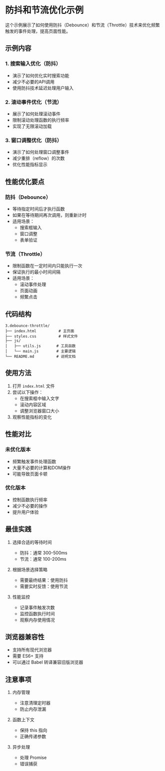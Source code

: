 # 防抖和节流优化示例

这个示例展示了如何使用防抖（Debounce）和节流（Throttle）技术来优化频繁触发的事件处理，提高页面性能。

## 示例内容

### 1. 搜索输入优化（防抖）
- 演示了如何优化实时搜索功能
- 减少不必要的API调用
- 使用防抖技术延迟处理用户输入

### 2. 滚动事件优化（节流）
- 展示了如何处理滚动事件
- 限制滚动处理函数的执行频率
- 实现了无限滚动加载

### 3. 窗口调整优化（防抖）
- 演示了如何处理窗口调整事件
- 减少重排（reflow）的次数
- 优化性能指标显示

## 性能优化要点

### 防抖（Debounce）
- 等待指定时间后才执行函数
- 如果在等待期间再次调用，则重新计时
- 适用场景：
  - 搜索框输入
  - 窗口调整
  - 表单验证

### 节流（Throttle）
- 限制函数在一定时间内只能执行一次
- 保证执行的最小时间间隔
- 适用场景：
  - 滚动事件处理
  - 页面动画
  - 频繁点击

## 代码结构

```
3.debounce-throttle/
├── index.html          # 主页面
├── styles.css          # 样式文件
├── js/
│   ├── utils.js       # 工具函数
│   └── main.js        # 主要逻辑
└── README.md          # 说明文档
```

## 使用方法

1. 打开 `index.html` 文件
2. 尝试以下操作：
   - 在搜索框中输入文字
   - 滚动内容区域
   - 调整浏览器窗口大小
3. 观察性能指标的变化

## 性能对比

### 未优化版本
- 频繁触发事件处理函数
- 大量不必要的计算和DOM操作
- 可能导致页面卡顿

### 优化版本
- 控制函数执行频率
- 减少不必要的操作
- 提升用户体验

## 最佳实践

1. 选择合适的等待时间
   - 防抖：通常 300-500ms
   - 节流：通常 100-200ms

2. 根据场景选择策略
   - 需要最终结果：使用防抖
   - 需要实时反馈：使用节流

3. 性能监控
   - 记录事件触发次数
   - 监控函数执行时间
   - 观察内存使用情况

## 浏览器兼容性

- 支持所有现代浏览器
- 需要 ES6+ 支持
- 可以通过 Babel 转译兼容旧版浏览器

## 注意事项

1. 内存管理
   - 注意清理定时器
   - 防止内存泄漏

2. 函数上下文
   - 保持 this 指向
   - 正确传递参数

3. 异步处理
   - 处理 Promise
   - 错误捕获 